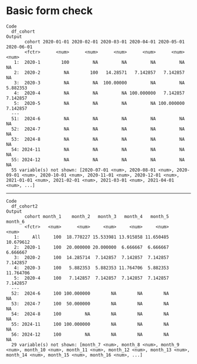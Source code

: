# Basic form check

    Code
      df_cohort
    Output
           cohort 2020-01-01 2020-02-01 2020-03-01 2020-04-01 2020-05-01 2020-06-01
           <fctr>      <num>      <num>      <num>      <num>      <num>      <num>
       1:  2020-1        100         NA         NA         NA         NA         NA
       2:  2020-2         NA        100   14.28571   7.142857   7.142857         NA
       3:  2020-3         NA         NA  100.00000         NA         NA   5.882353
       4:  2020-4         NA         NA         NA 100.000000   7.142857   7.142857
       5:  2020-5         NA         NA         NA         NA 100.000000   7.142857
      ---                                                                          
      51:  2024-6         NA         NA         NA         NA         NA         NA
      52:  2024-7         NA         NA         NA         NA         NA         NA
      53:  2024-8         NA         NA         NA         NA         NA         NA
      54: 2024-11         NA         NA         NA         NA         NA         NA
      55: 2024-12         NA         NA         NA         NA         NA         NA
      55 variable(s) not shown: [2020-07-01 <num>, 2020-08-01 <num>, 2020-09-01 <num>, 2020-10-01 <num>, 2020-11-01 <num>, 2020-12-01 <num>, 2021-01-01 <num>, 2021-02-01 <num>, 2021-03-01 <num>, 2021-04-01 <num>, ...]

---

    Code
      df_cohort2
    Output
           cohort month_1    month_2   month_3   month_4   month_5   month_6
           <fctr>   <num>      <num>     <num>     <num>     <num>     <num>
       1:     All     100  18.770227 15.533981 13.915858 11.650485 10.679612
       2:  2020-1     100  20.000000 20.000000  6.666667  6.666667  6.666667
       3:  2020-2     100  14.285714  7.142857  7.142857  7.142857  7.142857
       4:  2020-3     100   5.882353  5.882353 11.764706  5.882353 11.764706
       5:  2020-4     100   7.142857  7.142857  7.142857  7.142857  7.142857
      ---                                                                   
      52:  2024-6     100 100.000000        NA        NA        NA        NA
      53:  2024-7     100  50.000000        NA        NA        NA        NA
      54:  2024-8     100         NA        NA        NA        NA        NA
      55: 2024-11     100 100.000000        NA        NA        NA        NA
      56: 2024-12     100         NA        NA        NA        NA        NA
      29 variable(s) not shown: [month_7 <num>, month_8 <num>, month_9 <num>, month_10 <num>, month_11 <num>, month_12 <num>, month_13 <num>, month_14 <num>, month_15 <num>, month_16 <num>, ...]

